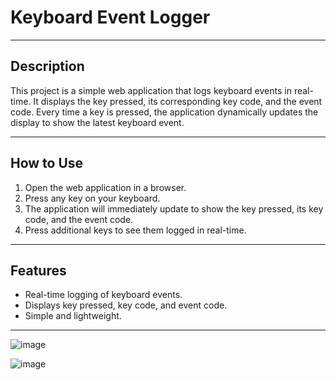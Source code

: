 # Keyboard Event Logger

---

## Description
This project is a simple web application that logs keyboard events in real-time. It displays the key pressed, its corresponding key code, and the event code. Every time a key is pressed, the application dynamically updates the display to show the latest keyboard event.

---

## How to Use
1. Open the web application in a browser.
2. Press any key on your keyboard.
3. The application will immediately update to show the key pressed, its key code, and the event code.
4. Press additional keys to see them logged in real-time.

---

## Features
- Real-time logging of keyboard events.
- Displays key pressed, key code, and event code.
- Simple and lightweight.

---
![image](https://github.com/HAMZOO0/JavaScript-/assets/98114762/4aa8875e-3698-42f7-a542-6ca6bf1960ee)

![image](https://github.com/HAMZOO0/JavaScript-/assets/98114762/9f3b67d5-3bbf-4341-bf56-2df579daff79)

